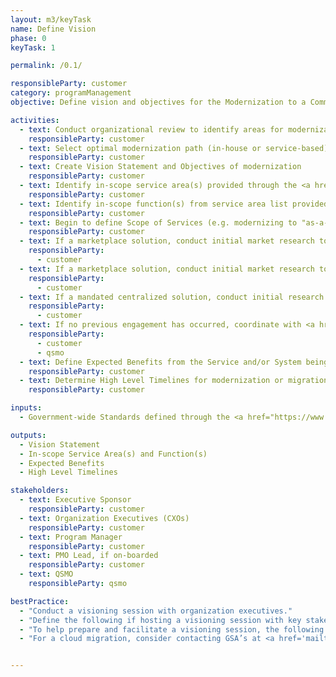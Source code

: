 ```yaml
---
layout: m3/keyTask
name: Define Vision
phase: 0
keyTask: 1

permalink: /0.1/

responsibleParty: customer
category: programManagement
objective: Define vision and objectives for the Modernization to a Common Solution.

activities:
  - text: Conduct organizational review to identify areas for modernization, improvement, and service-based delivery models
    responsibleParty: customer
  - text: Select optimal modernization path (in-house or service-based) (look to the <a href="https://community.max.gov/display/GSA/M3+Artifact+Samples">Embarking On Shared Services Strategies Tool</a>)
    responsibleParty: customer
  - text: Create Vision Statement and Objectives of modernization
    responsibleParty: customer
  - text: Identify in-scope service area(s) provided through the <a href="https://www.ussm.gov/fibf/">Federal Integrated Business Framework (FIBF)</a> website (e.g. financial management, human capital, acquisition, grants management, travel)
    responsibleParty: customer
  - text: Identify in-scope function(s) from service area list provided through <a href="https://www.ussm.gov/fibf/">FIBF website</a>
    responsibleParty: customer
  - text: Begin to define Scope of Services (e.g. modernizing to "as-a-service" IT, transaction processing service, or both)
    responsibleParty: customer
  - text: If a marketplace solution, conduct initial market research to identify currently available services
    responsibleParty:
      - customer
  - text: If a marketplace solution, conduct initial market research to identify currently available services
    responsibleParty:
      - customer
  - text: If a mandated centralized solution, conduct initial research to understand centralized service offering
    responsibleParty:
      - customer
  - text: If no previous engagement has occurred, coordinate with <a href="https://ussm.gsa.gov/qsmo/">QSMOs</a> for costing information, additional detail, and <a href="https://ussm.gsa.gov/assets/files/Investment-Planning-Guidance-March%202021.pdf">Investment Action Planning (IAP)</a> discussions
    responsibleParty:
      - customer
      - qsmo
  - text: Define Expected Benefits from the Service and/or System being acquired
    responsibleParty: customer
  - text: Determine High Level Timelines for modernization or migration
    responsibleParty: customer

inputs:
  - Government-wide Standards defined through the <a href="https://www.ussm.gov/fibf/">FIBF website</a>

outputs:
  - Vision Statement
  - In-scope Service Area(s) and Function(s)
  - Expected Benefits
  - High Level Timelines

stakeholders:
  - text: Executive Sponsor
    responsibleParty: customer
  - text: Organization Executives (CXOs)
    responsibleParty: customer
  - text: Program Manager
    responsibleParty: customer
  - text: PMO Lead, if on-boarded
    responsibleParty: customer
  - text: QSMO
    responsibleParty: qsmo

bestPractice:
  - "Conduct a visioning session with organization executives."
  - "Define the following if hosting a visioning session with key stakeholders: vision statement and objectives, identify which service areas will be migrated to a common solution, identify service provider functions available through the <a href='https://www.ussm.gov/fibf/'>FIBF</a>, establish understanding of expected benefits and high level timelines"
  - "To help prepare and facilitate a visioning session, the following documents can be used: search “Establish or Update your Vision Statement” on <a href='https://www.pic.gov/pic-resources/' aria-label ='Pic resources'>pic.gov</a> to define vision, leverage the <a href='https://www.pic.gov/goalplaybook/'>Goal Playbook</a> to create goals or search “Set or Revise Goals” on <a href='https://www.pic.gov/pic-resources/' aria-label ='Pic resources'>pic.gov</a>, and search “Outcomes Matrix” on <a href='https://www.pic.gov/pic-resources/' aria-label ='Pic resources'>pic.gov</a> to help define the end state"
  - "For a cloud migration, consider contacting GSA’s at <a href='mailto:dccoi@gsa.gov'>dccoi@gsa.gov</a> and review the following resources in MAX: “Cloud Readiness: Preparing Your Agency for Migration”, “Key Cost Considerations for Agencies Planning Cloud Migration”, “DCOI PMO IaaS Considerations for the Data Center Community”"


---
```

